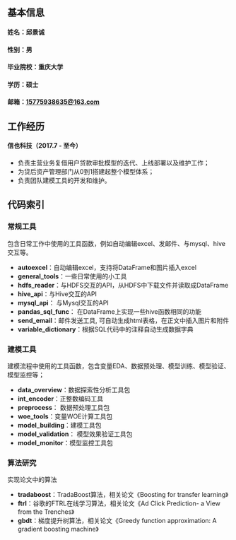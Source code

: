 ## 基本信息
#### 姓名：邱景诚
#### 性别：男
#### 毕业院校：重庆大学
#### 学历：硕士
#### 邮箱：15775938635@163.com

## 工作经历
#### 信也科技（2017.7 - 至今）
- 负责主营业务复借用户贷款审批模型的迭代、上线部署以及维护工作；
- 为贷后资产管理部门从0到1搭建起整个模型体系；
- 负责团队建模工具的开发和维护。

## 代码索引
### 常规工具
包含日常工作中使用的工具函数，例如自动编辑excel、发邮件、与mysql、hive交互等。
- **autoexcel**：自动编辑excel，支持将DataFrame和图片插入excel
- **general_tools**：一些日常使用的小工具
- **hdfs_reader**：与HDFS交互的API，从HDFS中下载文件并读取成DataFrame
- **hive_api**：与Hive交互的API
- **mysql_api**： 与Mysql交互的API
- **pandas_sql_func**： 在DataFrame上实现一些hive函数相同的功能
- **send_email**：邮件发送工具, 可自动生成html表格，在正文中插入图片和附件
- **variable_dictionary**：根据SQL代码中的注释自动生成数据字典

### 建模工具
建模流程中使用的工具函数，包含变量EDA、数据预处理、模型训练、模型验证、模型监控等；
- **data_overview**：数据探索性分析工具包
- **int_encoder**：正整数编码工具
- **preprocess**： 数据预处理工具包
- **woe_tools**：变量WOE计算工具包
- **model_building**：建模工具包
- **model_validation**： 模型效果验证工具包
- **model_monitor**：模型监控工具包

### 算法研究
实现论文中的算法
- **tradaboost**：TradaBoost算法，相关论文《Boosting for transfer learning》
- **ftrl**：谷歌的FTRL在线学习算法，相关论文《Ad Click Prediction- a View from the Trenches》
- **gbdt**：梯度提升树算法，相关论文《Greedy function approximation: A gradient boosting machine》

